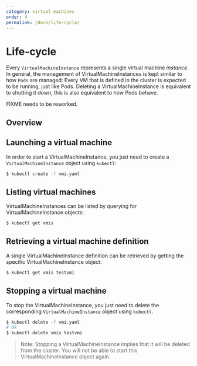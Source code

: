```yaml
---
category: virtual machines
order: 4
permalink: /docs/life-cycle/
---
```

# Life-cycle

Every `VirtualMachineInstance` represents a single virtual machine _instance_.
In general, the management of VirtualMachineInstances is kept similar to how `Pods` are managed: Every VM that is defined in the cluster is expected to be running, just like Pods.
Deleting a VirtualMachineInstance is equivalent to shutting it down, this is also equivalent to how Pods behave.

FIXME needs to be reworked.

## Overview

## Launching a virtual machine

In order to start a VirtualMachineInstance, you just need to create a `VirtualMachineInstance` object using `kubectl`:

```bash
$ kubectl create -f vmi.yaml
```

## Listing virtual machines

VirtualMachineInstances can be listed by querying for VirtualMachineInstance objects:

```bash
$ kubectl get vmis
```

## Retrieving a virtual machine definition

A single VirtualMachineInstance definition can be retrieved by getting the specific VirtualMachineInstance object:

```bash
$ kubectl get vmis testvmi
```

## Stopping a virtual machine

To stop the VirtualMachineInstance, you just need to delete the corresponding `VirtualMachineInstance` object using `kubectl`.

```bash
$ kubectl delete -f vmi.yaml
# OR
$ kubectl delete vmis testvmi
```

> Note: Stopping a VirtualMachineInstance implies that it will be deleted from the cluster. You will not be able to start this VirtualMachineInstance object again.
